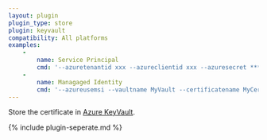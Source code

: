 ```yaml
---
layout: plugin
plugin_type: store
plugin: keyvault
compatibility: All platforms
examples:
    - 
        name: Service Principal
        cmd: '‑‑azuretenantid xxx ‑‑azureclientid xxx ‑‑azuresecret ***** ‑‑vaultname MyVault ‑‑certificatename MyCertificate'
    -
        name: Managaged Identity
        cmd: '‑‑azureusemsi ‑‑vaultname MyVault ‑‑certificatename MyCertificate'   
---
```

Store the certificate in [Azure KeyVault](https://azure.microsoft.com/en-us/services/key-vault/).

{% include plugin-seperate.md %}
